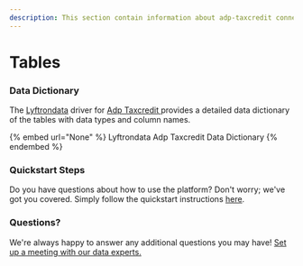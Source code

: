 ```yaml
---
description: This section contain information about adp-taxcredit connector tables information
---
```


# Tables

### Data Dictionary

The [Lyftrondata](https://www.lyftrondata.com/) driver for [Adp Taxcredit](None/)[ ](https://www.lyftrondata.com/integration/adp-taxcredit/)provides a detailed data dictionary of the tables with data types and column names.

{% embed url="None" %}
Lyftrondata Adp Taxcredit Data Dictionary
{% endembed %}

### Quickstart Steps

Do you have questions about how to use the platform? Don't worry; we've got you covered. Simply follow the quickstart instructions [here](../README.md).

### Questions? <a href="#questions" id="questions"></a>

We're always happy to answer any additional questions you may have! [Set up a meeting with our data experts.](https://www.lyftrondata.com/book-a-meeting/)

